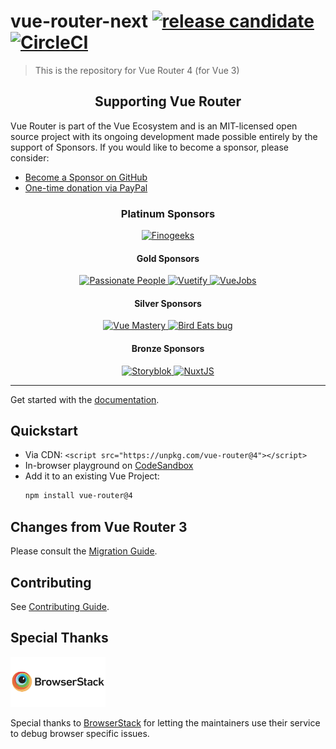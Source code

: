 # vue-router-next [![release candidate](https://img.shields.io/npm/v/vue-router/next.svg)](https://www.npmjs.com/package/vue-router/v/next) [![CircleCI](https://badgen.net/circleci/github/vuejs/vue-router-next/master)](https://circleci.com/gh/vuejs/vue-router-next)

> This is the repository for Vue Router 4 (for Vue 3)

<h2 align="center">Supporting Vue Router</h2>

Vue Router is part of the Vue Ecosystem and is an MIT-licensed open source project with its ongoing development made possible entirely by the support of Sponsors. If you would like to become a sponsor, please consider:

- [Become a Sponsor on GitHub](https://github.com/sponsors/posva)
- [One-time donation via PayPal](https://paypal.me/posva)

<!-- <h3 align="center">Special Sponsors</h3> -->
<!--special start-->

<h3 align="center">Platinum Sponsors</h3>

<p align="center">

  <a href="https://www.finclip.com/#/home?from=vue" target="_blank" rel="noopener noreferrer">
    <picture>
      <source srcset="docs/public/sponsors/fincliplogo_white.svg" media="(prefers-color-scheme: dark)" height="96px" alt="Finogeeks" />
      <img src="docs/public/sponsors/fincliplogo_black_svg.svg" height="96px" alt="Finogeeks" />
    </picture>
  </a>

</p>

<h4 align="center">Gold Sponsors</h4>

<p align="center">

  <a href="https://passionatepeople.io" target="_blank" rel="noopener noreferrer">
    <picture>
      <source srcset="docs/public/sponsors/passionate-people-dark.png" media="(prefers-color-scheme: dark)" height="72px" alt="Passionate People" />
      <img src="docs/public/sponsors/passionate-people-light.png" height="72px" alt="Passionate People" />
    </picture>
  </a>

  <a href="https://vuetifyjs.com" target="_blank" rel="noopener noreferrer">
    <img src="https://cdn.vuetifyjs.com/docs/images/logos/vuetify-logo-light-text.svg" alt="Vuetify" height="72px">
  </a>

  <a href="https://vuejobs.com/?utm_source=vuerouter&utm_campaign=sponsor" target="_blank" rel="noopener noreferrer">
    <img src="docs/public/sponsors/vuejobs.png" height="72px" alt="VueJobs">
  </a>
</p>

<h4 align="center">Silver Sponsors</h4>

<p align="center">
  <a href="https://www.vuemastery.com" target="_blank" rel="noopener noreferrer">
    <img src="https://www.vuemastery.com/images/vuemastery.svg" height="42px" alt="Vue Mastery">
  </a>

  <a href="https://birdeatsbug.com/?utm_source=vuerouter&utm_medium=sponsor&utm_campaign=silver" target="_blank" rel="noopener noreferrer">
    <img src="https://static.birdeatsbug.com/general/bird-logotype-150x27.svg" alt="Bird Eats bug" height="42px">
  </a>
</p>

<h4 align="center">Bronze Sponsors</h4>

<p align="center">
  <a href="https://storyblok.com" target="_blank" rel="noopener noreferrer">
    <img src="https://a.storyblok.com/f/51376/3856x824/fea44d52a9/colored-full.png" alt="Storyblok" height="32px">
  </a>

  <a href="https://nuxtjs.org" target="_blank" rel="noopener noreferrer">
    <img src="https://nuxtjs.org/design-kit/colored-white-text.svg" alt="NuxtJS" height="26px">
  </a>
</p>

---

Get started with the [documentation](https://next.router.vuejs.org).

## Quickstart

- Via CDN: `<script src="https://unpkg.com/vue-router@4"></script>`
- In-browser playground on [CodeSandbox](https://codesandbox.io/s/vue-router-4-reproduction-hb9lh)
- Add it to an existing Vue Project:
  ```bash
  npm install vue-router@4
  ```

## Changes from Vue Router 3

Please consult the [Migration Guide](https://next.router.vuejs.org/guide/migration/).

## Contributing

See [Contributing Guide](https://github.com/vuejs/vue-router-next/blob/master/.github/contributing.md).

## Special Thanks

<a href="https://www.browserstack.com">
  <img src="https://github.com/vuejs/vue-router/raw/dev/assets/browserstack-logo-600x315.png" height="80" title="BrowserStack Logo" alt="BrowserStack Logo" />
</a>

Special thanks to [BrowserStack](https://www.browserstack.com) for letting the maintainers use their service to debug browser specific issues.
